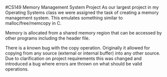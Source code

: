 #CS149 Memory Management System Project
As our largest project in my Operating Systems class we were assigned the task of creating a memory management system. This emulates something similar to malloc/free/memcopy in C.

Memory is allocated from a shared memory region that can be accessed by other programs including the header file.

There is a known bug with the copy operation. Originally it allowed for copying from any source (external or internal buffer) into any other source. Due to clarification on project requirements this was changed and introduced a bug where errors are thrown on what should be valid operations.

